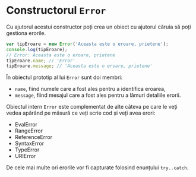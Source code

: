 # Constructorul `Error`

Cu ajutorul acestui constructor poți crea un obiect cu ajutorul căruia să poți gestiona erorile.

```javascript
var tipEroare = new Error('Aceasta este o eroare, prietene');
console.log(tipEroare);
// Error: Aceasta este o eroare, prietene
tipEroare.name; // 'Error'
tipEroare.message; // 'Aceasta este o eroare, prietene'
```

În obiectul prototip al lui `Error` sunt doi membri:
- `name`, fiind numele care a fost ales pentru a identifica eroarea,
- `message`, fiind mesajul care a fost ales pentru a lămuri detaliile erorii.

Obiectul intern `Error` este complementat de alte câteva pe care le veți vedea apărând pe măsură ce veți scrie cod și veți avea erori:

- EvalError
- RangeError
- ReferenceError
- SyntaxError
- TypeError
- URIError

De cele mai multe ori erorile vor fi capturate folosind enunțului `try..catch`.
